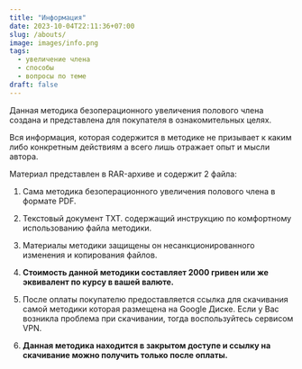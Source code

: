 ```yaml
---
title: "Информация"
date: 2023-10-04T22:11:36+07:00
slug: /abouts/
image: images/info.png
tags:
  - увеличение члена
  - способы
  - вопросы по теме  
draft: false
---
```

Данная методика безоперационного увеличения полового члена создана и представлена для покупателя в ознакомительных целях. 

Вся информация, которая содержится в методике не призывает к каким либо конкретным действиям а всего лишь отражает опыт и мысли автора.

Материал представлен в RAR-архиве и содержит 2 файла:
1. Сама методика безоперационного увеличения полового члена в формате PDF.

2. Текстовый документ TXT. содержащий инструкцию по комфортному использованию файла методики.

3.  Материалы методики защищены он несанкционированного изменения и копирования файлов. 

4.  **Стоимость данной методики составляет 2000 гривен или же эквивалент по курсу в вашей валюте.** 

5. После оплаты покупателю предоставляется ссылка для скачивания самой методики которая размещена на Google Диске. Если у Вас возникла проблема при скачивании, тогда воспользуйтесь сервисом VPN.
6. **Данная методика находится в закрытом доступе и ссылку на скачивание можно получить только после оплаты.**